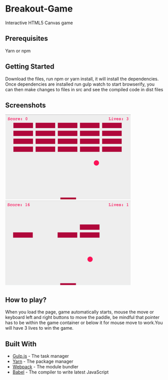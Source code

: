 # Breakout-Game
Interactive HTML5 Canvas game

## Prerequisites
Yarn or npm

## Getting Started
Download the files, run npm or yarn install, it will install the dependencies. Once dependencies are installed run gulp watch to start browserify,
you can then make changes to files in src and see the compiled code in dist files

## Screenshots
<img src="screenshots/Game-start.png" width="400" height="270"> <img src="screenshots/Game-on.png" width="400" height="270">

## How to play?
When you load the page, game automatically starts, mouse the move or keyboard left and right buttons to move the paddle, 
be mindful that pointer has to be within the game container or below it for mouse move to work.You will have 3 lives to win the game. 

## Built With
  - [Gulp.js](https://gulpjs.com/) - The task manager
  - [Yarn](https://yarnpkg.com/en/) - The package manager
  - [Webpack](https://webpack.js.org/) - The module bundler
  - [Babel](https://webpack.js.org/) - The compiler to write latest JavaScript
